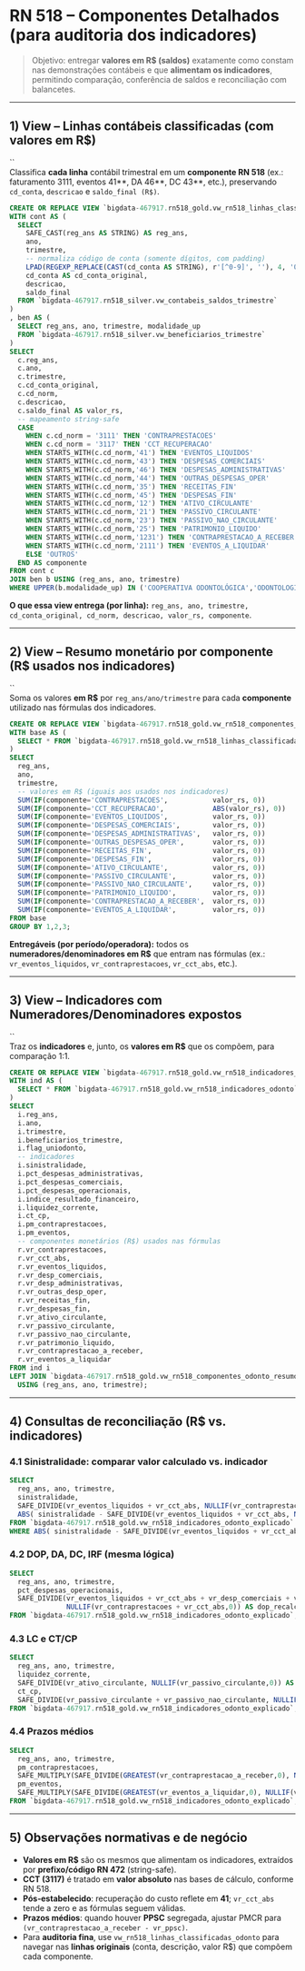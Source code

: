 # RN 518 – Componentes Detalhados (para auditoria dos indicadores)

> Objetivo: entregar **valores em R\$ (saldos)** exatamente como constam nas demonstrações contábeis e que **alimentam os indicadores**, permitindo comparação, conferência de saldos e reconciliação com balancetes.

---

## 1) View – **Linhas contábeis classificadas** (com valores em R\$)

``\
Classifica **cada linha** contábil trimestral em um **componente RN 518** (ex.: faturamento 3111, eventos 41\*\*, DA 46\*\*, DC 43\*\*, etc.), preservando `cd_conta`, `descricao` e `saldo_final (R$)`.

```sql
CREATE OR REPLACE VIEW `bigdata-467917.rn518_gold.vw_rn518_linhas_classificadas_odonto` AS
WITH cont AS (
  SELECT 
    SAFE_CAST(reg_ans AS STRING) AS reg_ans,
    ano,
    trimestre,
    -- normaliza código de conta (somente dígitos, com padding)
    LPAD(REGEXP_REPLACE(CAST(cd_conta AS STRING), r'[^0-9]', ''), 4, '0') AS cd_norm,
    cd_conta AS cd_conta_original,
    descricao,
    saldo_final
  FROM `bigdata-467917.rn518_silver.vw_contabeis_saldos_trimestre`
)
, ben AS (
  SELECT reg_ans, ano, trimestre, modalidade_up
  FROM `bigdata-467917.rn518_silver.vw_beneficiarios_trimestre`
)
SELECT 
  c.reg_ans,
  c.ano,
  c.trimestre,
  c.cd_conta_original,
  c.cd_norm,
  c.descricao,
  c.saldo_final AS valor_rs,
  -- mapeamento string-safe
  CASE 
    WHEN c.cd_norm = '3111' THEN 'CONTRAPRESTACOES'
    WHEN c.cd_norm = '3117' THEN 'CCT_RECUPERACAO'
    WHEN STARTS_WITH(c.cd_norm,'41') THEN 'EVENTOS_LIQUIDOS'
    WHEN STARTS_WITH(c.cd_norm,'43') THEN 'DESPESAS_COMERCIAIS'
    WHEN STARTS_WITH(c.cd_norm,'46') THEN 'DESPESAS_ADMINISTRATIVAS'
    WHEN STARTS_WITH(c.cd_norm,'44') THEN 'OUTRAS_DESPESAS_OPER'
    WHEN STARTS_WITH(c.cd_norm,'35') THEN 'RECEITAS_FIN'
    WHEN STARTS_WITH(c.cd_norm,'45') THEN 'DESPESAS_FIN'
    WHEN STARTS_WITH(c.cd_norm,'12') THEN 'ATIVO_CIRCULANTE'
    WHEN STARTS_WITH(c.cd_norm,'21') THEN 'PASSIVO_CIRCULANTE'
    WHEN STARTS_WITH(c.cd_norm,'23') THEN 'PASSIVO_NAO_CIRCULANTE'
    WHEN STARTS_WITH(c.cd_norm,'25') THEN 'PATRIMONIO_LIQUIDO'
    WHEN STARTS_WITH(c.cd_norm,'1231') THEN 'CONTRAPRESTACAO_A_RECEBER'
    WHEN STARTS_WITH(c.cd_norm,'2111') THEN 'EVENTOS_A_LIQUIDAR'
    ELSE 'OUTROS'
  END AS componente
FROM cont c
JOIN ben b USING (reg_ans, ano, trimestre)
WHERE UPPER(b.modalidade_up) IN ('COOPERATIVA ODONTOLÓGICA','ODONTOLOGIA DE GRUPO');
```

**O que essa view entrega (por linha):** `reg_ans, ano, trimestre, cd_conta_original, cd_norm, descricao, valor_rs, componente`.

---

## 2) View – **Resumo monetário por componente** (R\$ usados nos indicadores)

``\
Soma os valores **em R\$** por `reg_ans/ano/trimestre` para cada **componente** utilizado nas fórmulas dos indicadores.

```sql
CREATE OR REPLACE VIEW `bigdata-467917.rn518_gold.vw_rn518_componentes_odonto_resumo_monetario` AS
WITH base AS (
  SELECT * FROM `bigdata-467917.rn518_gold.vw_rn518_linhas_classificadas_odonto`
)
SELECT
  reg_ans,
  ano,
  trimestre,
  -- valores em R$ (iguais aos usados nos indicadores)
  SUM(IF(componente='CONTRAPRESTACOES',           valor_rs, 0))                             AS vr_contraprestacoes,
  SUM(IF(componente='CCT_RECUPERACAO',            ABS(valor_rs), 0))                         AS vr_cct_abs,
  SUM(IF(componente='EVENTOS_LIQUIDOS',           valor_rs, 0))                               AS vr_eventos_liquidos,
  SUM(IF(componente='DESPESAS_COMERCIAIS',        valor_rs, 0))                               AS vr_desp_comerciais,
  SUM(IF(componente='DESPESAS_ADMINISTRATIVAS',   valor_rs, 0))                               AS vr_desp_administrativas,
  SUM(IF(componente='OUTRAS_DESPESAS_OPER',       valor_rs, 0))                               AS vr_outras_desp_oper,
  SUM(IF(componente='RECEITAS_FIN',               valor_rs, 0))                               AS vr_receitas_fin,
  SUM(IF(componente='DESPESAS_FIN',               valor_rs, 0))                               AS vr_despesas_fin,
  SUM(IF(componente='ATIVO_CIRCULANTE',           valor_rs, 0))                               AS vr_ativo_circulante,
  SUM(IF(componente='PASSIVO_CIRCULANTE',         valor_rs, 0))                               AS vr_passivo_circulante,
  SUM(IF(componente='PASSIVO_NAO_CIRCULANTE',     valor_rs, 0))                               AS vr_passivo_nao_circulante,
  SUM(IF(componente='PATRIMONIO_LIQUIDO',         valor_rs, 0))                               AS vr_patrimonio_liquido,
  SUM(IF(componente='CONTRAPRESTACAO_A_RECEBER',  valor_rs, 0))                               AS vr_contraprestacao_a_receber,
  SUM(IF(componente='EVENTOS_A_LIQUIDAR',         valor_rs, 0))                               AS vr_eventos_a_liquidar
FROM base
GROUP BY 1,2,3;
```

**Entregáveis (por período/operadora):** todos os **numeradores/denominadores em R\$** que entram nas fórmulas (ex.: `vr_eventos_liquidos`, `vr_contraprestacoes`, `vr_cct_abs`, etc.).

---

## 3) View – **Indicadores com Numeradores/Denominadores expostos**

``\
Traz os **indicadores** e, junto, os **valores em R\$** que os compõem, para comparação 1:1.

```sql
CREATE OR REPLACE VIEW `bigdata-467917.rn518_gold.vw_rn518_indicadores_odonto_explicado` AS
WITH ind AS (
  SELECT * FROM `bigdata-467917.rn518_gold.vw_rn518_indicadores_odonto`
)
SELECT 
  i.reg_ans,
  i.ano,
  i.trimestre,
  i.beneficiarios_trimestre,
  i.flag_uniodonto,
  -- indicadores
  i.sinistralidade,
  i.pct_despesas_administrativas,
  i.pct_despesas_comerciais,
  i.pct_despesas_operacionais,
  i.indice_resultado_financeiro,
  i.liquidez_corrente,
  i.ct_cp,
  i.pm_contraprestacoes,
  i.pm_eventos,
  -- componentes monetários (R$) usados nas fórmulas
  r.vr_contraprestacoes,
  r.vr_cct_abs,
  r.vr_eventos_liquidos,
  r.vr_desp_comerciais,
  r.vr_desp_administrativas,
  r.vr_outras_desp_oper,
  r.vr_receitas_fin,
  r.vr_despesas_fin,
  r.vr_ativo_circulante,
  r.vr_passivo_circulante,
  r.vr_passivo_nao_circulante,
  r.vr_patrimonio_liquido,
  r.vr_contraprestacao_a_receber,
  r.vr_eventos_a_liquidar
FROM ind i
LEFT JOIN `bigdata-467917.rn518_gold.vw_rn518_componentes_odonto_resumo_monetario` r
  USING (reg_ans, ano, trimestre);
```

---

## 4) Consultas de reconciliação (R\$ vs. indicadores)

### 4.1 Sinistralidade: comparar valor calculado vs. indicador

```sql
SELECT 
  reg_ans, ano, trimestre,
  sinistralidade,
  SAFE_DIVIDE(vr_eventos_liquidos + vr_cct_abs, NULLIF(vr_contraprestacoes + vr_cct_abs,0)) AS sinistralidade_recalc,
  ABS( sinistralidade - SAFE_DIVIDE(vr_eventos_liquidos + vr_cct_abs, NULLIF(vr_contraprestacoes + vr_cct_abs,0)) ) AS diff
FROM `bigdata-467917.rn518_gold.vw_rn518_indicadores_odonto_explicado`
WHERE ABS( sinistralidade - SAFE_DIVIDE(vr_eventos_liquidos + vr_cct_abs, NULLIF(vr_contraprestacoes + vr_cct_abs,0)) ) > 1e-6;
```

### 4.2 DOP, DA, DC, IRF (mesma lógica)

```sql
SELECT 
  reg_ans, ano, trimestre,
  pct_despesas_operacionais,
  SAFE_DIVIDE(vr_eventos_liquidos + vr_cct_abs + vr_desp_comerciais + vr_desp_administrativas + vr_outras_desp_oper,
              NULLIF(vr_contraprestacoes + vr_cct_abs,0)) AS dop_recalc
FROM `bigdata-467917.rn518_gold.vw_rn518_indicadores_odonto_explicado`;
```

### 4.3 LC e CT/CP

```sql
SELECT 
  reg_ans, ano, trimestre,
  liquidez_corrente,
  SAFE_DIVIDE(vr_ativo_circulante, NULLIF(vr_passivo_circulante,0)) AS lc_recalc,
  ct_cp,
  SAFE_DIVIDE(vr_passivo_circulante + vr_passivo_nao_circulante, NULLIF(vr_patrimonio_liquido,0)) AS ctcp_recalc
FROM `bigdata-467917.rn518_gold.vw_rn518_indicadores_odonto_explicado`;
```

### 4.4 Prazos médios

```sql
SELECT
  reg_ans, ano, trimestre,
  pm_contraprestacoes,
  SAFE_MULTIPLY(SAFE_DIVIDE(GREATEST(vr_contraprestacao_a_receber,0), NULLIF(vr_contraprestacoes,0)), 360) AS pmcr_recalc,
  pm_eventos,
  SAFE_MULTIPLY(SAFE_DIVIDE(GREATEST(vr_eventos_a_liquidar,0), NULLIF(vr_eventos_liquidos,0)), 360) AS pmpe_recalc
FROM `bigdata-467917.rn518_gold.vw_rn518_indicadores_odonto_explicado`;
```

---

## 5) Observações normativas e de negócio

- **Valores em R\$** são os mesmos que alimentam os indicadores, extraídos por **prefixo/código RN 472** (string-safe).
- **CCT (3117)** é tratado em **valor absoluto** nas bases de cálculo, conforme RN 518.
- **Pós‑estabelecido**: recuperação do custo reflete em **41**; `vr_cct_abs` tende a zero e as fórmulas seguem válidas.
- **Prazos médios**: quando houver **PPSC** segregada, ajustar PMCR para `(vr_contraprestacao_a_receber - vr_ppsc)`.
- Para **auditoria fina**, use `vw_rn518_linhas_classificadas_odonto` para navegar nas **linhas originais** (conta, descrição, valor R\$) que compõem cada componente.

